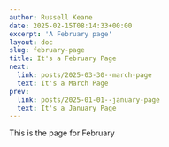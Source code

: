 ```yaml
---
author: Russell Keane
date: 2025-02-15T08:14:33+00:00
excerpt: 'A February page'
layout: doc
slug: february-page
title: It's a February Page
next:
  link: posts/2025-03-30--march-page
  text: It's a March Page
prev:
  link: posts/2025-01-01--january-page
  text: It's a January Page
---
```


This is the page for February
